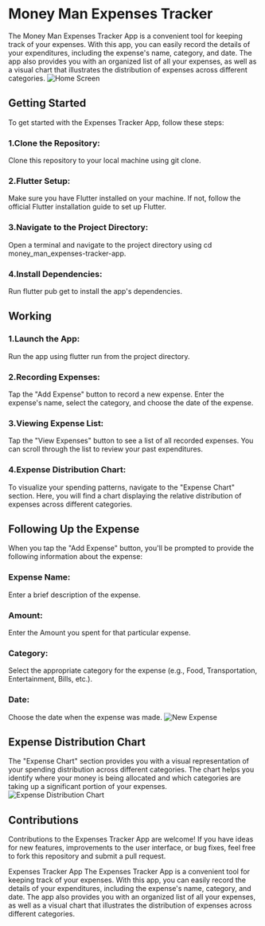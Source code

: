 # Money Man Expenses Tracker
The Money Man Expenses Tracker App is a convenient tool for keeping track of your expenses. With this app, you can easily record the details of your expenditures, including the expense's name, category, and date. The app also provides you with an organized list of all your expenses, as well as a visual chart that illustrates the distribution of expenses across different categories.
![Home Screen](ExpenseApp1.jpg)

## Getting Started
To get started with the Expenses Tracker App, follow these steps:

### 1.Clone the Repository: 
Clone this repository to your local machine using git clone.

### 2.Flutter Setup:
Make sure you have Flutter installed on your machine. If not, follow the official Flutter installation guide to set up Flutter.

### 3.Navigate to the Project Directory:
Open a terminal and navigate to the project directory using cd money_man_expenses-tracker-app.

### 4.Install Dependencies:
Run flutter pub get to install the app's dependencies.

## Working
### 1.Launch the App:
Run the app using flutter run from the project directory.

### 2.Recording Expenses:
Tap the "Add Expense" button to record a new expense. Enter the expense's name, select the category, and choose the date of the expense.

### 3.Viewing Expense List: 
Tap the "View Expenses" button to see a list of all recorded expenses. You can scroll through the list to review your past expenditures.

### 4.Expense Distribution Chart:
To visualize your spending patterns, navigate to the "Expense Chart" section. Here, you will find a chart displaying the relative distribution of expenses across different categories.

## Following Up the Expense
When you tap the "Add Expense" button, you'll be prompted to provide the following information about the expense:

### Expense Name:
Enter a brief description of the expense.
### Amount:
Enter the Amount you spent for that particular expense.
### Category:
Select the appropriate category for the expense (e.g., Food, Transportation, Entertainment, Bills, etc.).
### Date:
Choose the date when the expense was made.
![New Expense](ExpenseApp2.jpg)

## Expense Distribution Chart
The "Expense Chart" section provides you with a visual representation of your spending distribution across different categories. The chart helps you identify where your money is being allocated and which categories are taking up a significant portion of your expenses.
![Expense Distribution Chart](ExpenseApp3.jpg)

## Contributions
Contributions to the Expenses Tracker App are welcome! If you have ideas for new features, improvements to the user interface, or bug fixes, feel free to fork this repository and submit a pull request.


Expenses Tracker App
The Expenses Tracker App is a convenient tool for keeping track of your expenses. With this app, you can easily record the details of your expenditures, including the expense's name, category, and date. The app also provides you with an organized list of all your expenses, as well as a visual chart that illustrates the distribution of expenses across different categories.
